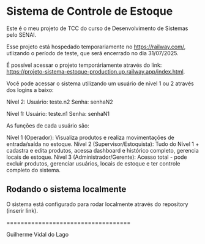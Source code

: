 # Sistema de Controle de Estoque

Este é o meu projeto de TCC do curso de Desenvolvimento de Sistemas pelo SENAI.

Esse projeto está hospedado temporariamente no https://railway.com/, utlizando o período de teste, que será encerrado no dia 31/07/2025. 

É possível acessar o projeto temporáriamente através do link: https://projeto-sistema-estoque-production.up.railway.app/index.html.

Você pode acessar o sistema utilizando um usuário de nível 1 ou 2 através dos logins a baixo:

Nível 2:
Usuário: teste.n2
Senha: senhaN2

Nível 1:
Usuário: teste.n1
Senha: senhaN1


As funções de cada usuário são:

Nível 1 (Operador): Visualiza produtos e realiza movimentações de entrada/saída no estoque.
Nível 2 (Supervisor/Estoquista): Tudo do Nível 1 + cadastra e edita produtos, acessa dashboard e histórico completo, gerencia locais de estoque.
Nível 3 (Administrador/Gerente): Acesso total - pode excluir produtos, gerenciar usuários, locais de estoque e ter controle completo do sistema.

## Rodando o sistema localmente

O sistema está configurado para rodar localmente através do repository (inserir link).

===================================

Guilherme Vidal do Lago
